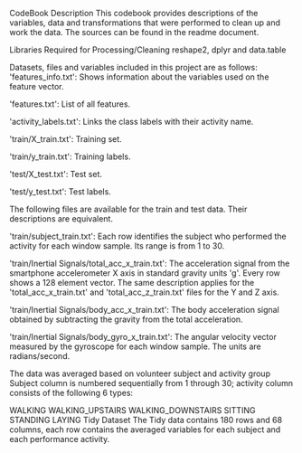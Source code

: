 CodeBook Description
This codebook provides descriptions of the variables, data and transformations that were performed to clean up and work the data. The sources can be found in the readme document.

Libraries Required for Processing/Cleaning
reshape2, dplyr and data.table

Datasets, files and variables included in this project are as follows:
'features_info.txt': Shows information about the variables used on the feature vector.

'features.txt': List of all features.

'activity_labels.txt': Links the class labels with their activity name.

'train/X_train.txt': Training set.

'train/y_train.txt': Training labels.

'test/X_test.txt': Test set.

'test/y_test.txt': Test labels.

The following files are available for the train and test data. Their descriptions are equivalent.

'train/subject_train.txt': Each row identifies the subject who performed the activity for each window sample. Its range is from 1 to 30.

'train/Inertial Signals/total_acc_x_train.txt': The acceleration signal from the smartphone accelerometer X axis in standard gravity units 'g'. Every row shows a 128 element vector. The same description applies for the 'total_acc_x_train.txt' and 'total_acc_z_train.txt' files for the Y and Z axis.

'train/Inertial Signals/body_acc_x_train.txt': The body acceleration signal obtained by subtracting the gravity from the total acceleration.

'train/Inertial Signals/body_gyro_x_train.txt': The angular velocity vector measured by the gyroscope for each window sample. The units are radians/second.

The data was averaged based on volunteer subject and activity group
Subject column is numbered sequentially from 1 through 30; activity column consists of the following 6 types:

WALKING
WALKING_UPSTAIRS
WALKING_DOWNSTAIRS
SITTING
STANDING
LAYING
Tidy Dataset
The Tidy data contains 180 rows and 68 columns, each row contains the averaged variables for each subject and each performance activity.
